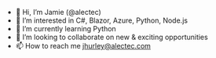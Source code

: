 - 👋 Hi, I’m Jamie (@alectec)
- 👀 I’m interested in C#, Blazor, Azure, Python, Node.js
- 🌱 I’m currently learning Python
- 💞️ I’m looking to collaborate on new & exciting opportunities
- 📫 How to reach me jhurley@alectec.com

<!---
alectec/alectec is a ✨ special ✨ repository because its `README.md` (this file) appears on your GitHub profile.
You can click the Preview link to take a look at your changes.
--->
